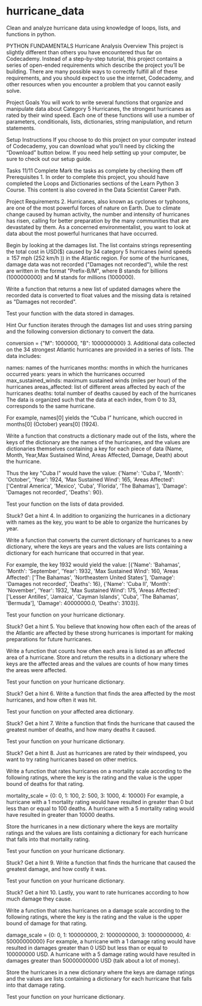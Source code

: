 # hurricane_data
Clean and analyze hurricane data using knowledge of loops, lists, and functions in python. 

PYTHON FUNDAMENTALS
Hurricane Analysis
Overview
This project is slightly different than others you have encountered thus far on Codecademy. Instead of a step-by-step tutorial, this project contains a series of open-ended requirements which describe the project you’ll be building. There are many possible ways to correctly fulfill all of these requirements, and you should expect to use the internet, Codecademy, and other resources when you encounter a problem that you cannot easily solve.

Project Goals
You will work to write several functions that organize and manipulate data about Category 5 Hurricanes, the strongest hurricanes as rated by their wind speed. Each one of these functions will use a number of parameters, conditionals, lists, dictionaries, string manipulation, and return statements.

Setup Instructions
If you choose to do this project on your computer instead of Codecademy, you can download what you’ll need by clicking the “Download” button below. If you need help setting up your computer, be sure to check out our setup guide.

Tasks
11/11 Complete
Mark the tasks as complete by checking them off
Prerequisites
1.
In order to complete this project, you should have completed the Loops and Dictionaries sections of the Learn Python 3 Course. This content is also covered in the Data Scientist Career Path.

Project Requirements
2.
Hurricanes, also known as cyclones or typhoons, are one of the most powerful forces of nature on Earth. Due to climate change caused by human activity, the number and intensity of hurricanes has risen, calling for better preparation by the many communities that are devastated by them. As a concerned environmentalist, you want to look at data about the most powerful hurricanes that have occurred.

Begin by looking at the damages list. The list contains strings representing the total cost in USD($) caused by 34 category 5 hurricanes (wind speeds ≥ 157 mph (252 km/h )) in the Atlantic region. For some of the hurricanes, damage data was not recorded ("Damages not recorded"), while the rest are written in the format "Prefix-B/M", where B stands for billions (1000000000) and M stands for millions (1000000).

Write a function that returns a new list of updated damages where the recorded data is converted to float values and the missing data is retained as "Damages not recorded".

Test your function with the data stored in damages.


Hint
Our function iterates through the damages list and uses string parsing and the following conversion dictionary to convert the data.

conversion = {"M": 1000000,
              "B": 1000000000}
3.
Additional data collected on the 34 strongest Atlantic hurricanes are provided in a series of lists. The data includes:

names: names of the hurricanes
months: months in which the hurricanes occurred
years: years in which the hurricanes occurred
max_sustained_winds: maximum sustained winds (miles per hour) of the hurricanes
areas_affected: list of different areas affected by each of the hurricanes
deaths: total number of deaths caused by each of the hurricanes
The data is organized such that the data at each index, from 0 to 33, corresponds to the same hurricane.

For example, names[0] yields the “Cuba I” hurricane, which ouccred in months[0] (October) years[0] (1924).

Write a function that constructs a dictionary made out of the lists, where the keys of the dictionary are the names of the hurricanes, and the values are dictionaries themselves containing a key for each piece of data (Name, Month, Year,Max Sustained Wind, Areas Affected, Damage, Death) about the hurricane.

Thus the key "Cuba I" would have the value: {'Name': 'Cuba I', 'Month': 'October', 'Year': 1924, 'Max Sustained Wind': 165, 'Areas Affected': ['Central America', 'Mexico', 'Cuba', 'Florida', 'The Bahamas'], 'Damage': 'Damages not recorded', 'Deaths': 90}.

Test your function on the lists of data provided.


Stuck? Get a hint
4.
In addition to organizing the hurricanes in a dictionary with names as the key, you want to be able to organize the hurricanes by year.

Write a function that converts the current dictionary of hurricanes to a new dictionary, where the keys are years and the values are lists containing a dictionary for each hurricane that occurred in that year.

For example, the key 1932 would yield the value: [{'Name': 'Bahamas', 'Month': 'September', 'Year': 1932, 'Max Sustained Wind': 160, 'Areas Affected': ['The Bahamas', 'Northeastern United States'], 'Damage': 'Damages not recorded', 'Deaths': 16}, {'Name': 'Cuba II', 'Month': 'November', 'Year': 1932, 'Max Sustained Wind': 175, 'Areas Affected': ['Lesser Antilles', 'Jamaica', 'Cayman Islands', 'Cuba', 'The Bahamas', 'Bermuda'], 'Damage': 40000000.0, 'Deaths': 3103}].

Test your function on your hurricane dictionary.


Stuck? Get a hint
5.
You believe that knowing how often each of the areas of the Atlantic are affected by these strong hurricanes is important for making preparations for future hurricanes.

Write a function that counts how often each area is listed as an affected area of a hurricane. Store and return the results in a dictionary where the keys are the affected areas and the values are counts of how many times the areas were affected.

Test your function on your hurricane dictionary.


Stuck? Get a hint
6.
Write a function that finds the area affected by the most hurricanes, and how often it was hit.

Test your function on your affected area dictionary.


Stuck? Get a hint
7.
Write a function that finds the hurricane that caused the greatest number of deaths, and how many deaths it caused.

Test your function on your hurricane dictionary.


Stuck? Get a hint
8.
Just as hurricanes are rated by their windspeed, you want to try rating hurricanes based on other metrics.

Write a function that rates hurricanes on a mortality scale according to the following ratings, where the key is the rating and the value is the upper bound of deaths for that rating.

mortality_scale = {0: 0,
                   1: 100,
                   2: 500,
                   3: 1000,
                   4: 10000}
For example, a hurricane with a 1 mortality rating would have resulted in greater than 0 but less than or equal to 100 deaths. A hurricane with a 5 mortality rating would have resulted in greater than 10000 deaths.

Store the hurricanes in a new dictionary where the keys are mortality ratings and the values are lists containing a dictionary for each hurricane that falls into that mortality rating.

Test your function on your hurricane dictionary.


Stuck? Get a hint
9.
Write a function that finds the hurricane that caused the greatest damage, and how costly it was.

Test your function on your hurricane dictionary.


Stuck? Get a hint
10.
Lastly, you want to rate hurricanes according to how much damage they cause.

Write a function that rates hurricanes on a damage scale according to the following ratings, where the key is the rating and the value is the upper bound of damage for that rating.

damage_scale = {0: 0,
                1: 100000000,
                2: 1000000000,
                3: 10000000000,
                4: 50000000000}
For example, a hurricane with a 1 damage rating would have resulted in damages greater than 0 USD but less than or equal to 100000000 USD. A hurricane with a 5 damage rating would have resulted in damages greater than 50000000000 USD (talk about a lot of money).

Store the hurricanes in a new dictionary where the keys are damage ratings and the values are lists containing a dictionary for each hurricane that falls into that damage rating.

Test your function on your hurricane dictionary.





